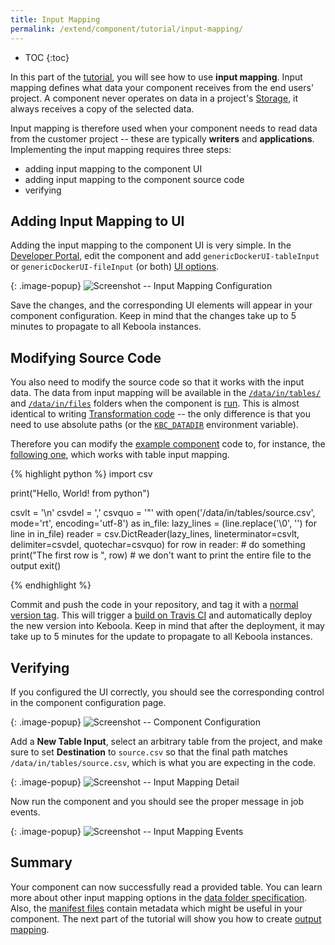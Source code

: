 ```yaml
---
title: Input Mapping
permalink: /extend/component/tutorial/input-mapping/
---
```


* TOC
{:toc}

In this part of the [tutorial](/extend/component/tutorial/), you will see how to use **input mapping**. Input mapping
defines what data your component receives from the end users' project. A component never
operates on data in a project's [Storage](https://help.keboola.com/storage/),
it always receives a copy of the selected data.

Input mapping is therefore used when your component needs to read data from the customer
project -- these are typically **writers** and **applications**. Implementing the input mapping requires three steps:

- adding input mapping to the component UI
- adding input mapping to the component source code
- verifying

## Adding Input Mapping to UI
Adding the input mapping to the component UI is very simple. In the [Developer Portal](https://components.keboola.com/), edit the component
and add `genericDockerUI-tableInput` or `genericDockerUI-fileInput` (or both) [UI options](/extend/component/ui-options/).

{: .image-popup}
![Screenshot -- Input Mapping Configuration](/extend/component/tutorial/input-mapping-1.png)

Save the changes, and the corresponding UI elements will appear in your component configuration. Keep in mind that the changes
take up to 5 minutes to propagate to all Keboola instances.

## Modifying Source Code
You also need to modify the source code so that it works with the input data. The data from input mapping will be available in the
[`/data/in/tables/`](/extend/common-interface/folders/#folder-dataintables) and
[`/data/in/files`](/extend/common-interface/folders/#folder-datainfiles) folders when the component is
[run](/extend/docker-runner/). This is almost identical to writing
[Transformation code](https://help.keboola.com/manipulation/transformations/) -- the only difference is that you need to
use absolute paths (or the [`KBC_DATADIR`](/extend/common-interface/environment/#environment-variables) environment variable).

Therefore you can modify the [example component](/extend/component/tutorial/) code to, for instance, the
[following one](https://github.com/keboola/ex-docs-tutorial), which works with table input mapping.

{% highlight python %}
import csv

print("Hello, World! from python")

csvlt = '\n'
csvdel = ','
csvquo = '"'
with open('/data/in/tables/source.csv', mode='rt', encoding='utf-8') as in_file:
    lazy_lines = (line.replace('\0', '') for line in in_file)
    reader = csv.DictReader(lazy_lines, lineterminator=csvlt, delimiter=csvdel, quotechar=csvquo)
    for row in reader:
        # do something
        print("The first row is ", row)
        # we don't want to print the entire file to the output
        exit()

{% endhighlight %}

Commit and push the code in your repository, and tag it with a [normal version tag](https://semver.org/#spec-item-2).
This will trigger a [build on Travis CI](https://docs.travis-ci.com/) and automatically
deploy the new version into Keboola. Keep in mind that after the deployment, it may take up to 5 minutes for the update to propagate to all Keboola instances.

## Verifying
If you configured the UI correctly, you should see the corresponding control in the component
configuration page.

{: .image-popup}
![Screenshot -- Component Configuration](/extend/component/tutorial/input-mapping-2.png)

Add a **New Table Input**, select an arbitrary table from the project, and make sure to set **Destination** to `source.csv`
so that the final path matches `/data/in/tables/source.csv`, which is what you are expecting in the code.

{: .image-popup}
![Screenshot -- Input Mapping Detail](/extend/component/tutorial/input-mapping-3.png)

Now run the component and you should see the proper message in job events.

{: .image-popup}
![Screenshot -- Input Mapping Events](/extend/component/tutorial/input-mapping-4.png)

## Summary
Your component can now successfully read a provided table. You can learn
more about other input mapping options in the
[data folder specification](/extend/common-interface/folders/). Also, the
[manifest files](/extend/common-interface/manifest-files/) contain metadata which
might be useful in your component. The next part of the tutorial will show you
how to create [output mapping](/extend/component/tutorial/output-mapping/).

